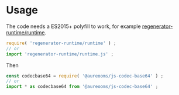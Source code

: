 # Usage

The code needs a ES2015+ polyfill to work, for example
[regenerator-runtime/runtime](https://babeljs.io/docs/usage/polyfill).
```js
require( 'regenerator-runtime/runtime' ) ;
// or
import 'regenerator-runtime/runtime.js' ;
```

Then
```js
const codecbase64 = require( '@aureooms/js-codec-base64' ) ;
// or
import * as codecbase64 from '@aureooms/js-codec-base64' ;
```
